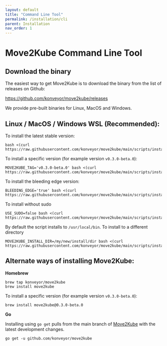 ```yaml
---
layout: default
title: "Command Line Tool"
permalink: /installation/cli
parent: Installation
nav_order: 1
---
```


# Move2Kube Command Line Tool

## Download the binary

The easiest way to get Move2Kube is to download the binary from the list of releases on Github:

https://github.com/konveyor/move2kube/releases

We provide pre-built binaries for Linux, MacOS and Windows.

## Linux / MacOS / Windows WSL **(Recommended)**:

To install the latest stable version:
```
bash <(curl https://raw.githubusercontent.com/konveyor/move2kube/main/scripts/install.sh)
```

To install a specific version (for example version `v0.3.0-beta.0`):
```
MOVE2KUBE_TAG='v0.3.0-beta.0' bash <(curl https://raw.githubusercontent.com/konveyor/move2kube/main/scripts/install.sh)
```

To install the bleeding edge version:
```
BLEEDING_EDGE='true' bash <(curl https://raw.githubusercontent.com/konveyor/move2kube/main/scripts/install.sh)
```

To install without sudo
```
USE_SUDO=false bash <(curl https://raw.githubusercontent.com/konveyor/move2kube/main/scripts/install.sh)
```

By default the script installs to `/usr/local/bin`. To install to a different directory
```
MOVE2KUBE_INSTALL_DIR=/my/new/install/dir bash <(curl https://raw.githubusercontent.com/konveyor/move2kube/main/scripts/install.sh)
```

## Alternate ways of installing Move2Kube:

**Homebrew**

```
brew tap konveyor/move2kube
brew install move2kube
```

To install a specific version (for example version `v0.3.0-beta.0`):
```
brew install move2kube@0.3.0-beta.0
```

**Go**

Installing using `go get` pulls from the main branch of [Move2Kube](https://github.com/konveyor/move2kube) with the latest development changes.
```
go get -u github.com/konveyor/move2kube
```
